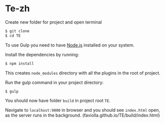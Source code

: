 # Te-zh

Create new folder for project and open terminal
```bash
$ git clone 
$ cd TE
```

To use Gulp you need to have [Node.js](http://nodejs.org/) installed on your system.

Install the dependencies by running:
```bash
$ npm install
```
This creates `node_modules` directory with all the plugins in the root of project.

Run the gulp command in your project directory:
```bash
$ gulp
```
You should now have folder `build` in project root `TE`.
 
Navigate to `localhost:9000` in browser and you should see `index.html` open, as the server runs in the background.
(faviolla.github.io/TE/build/index.html)
